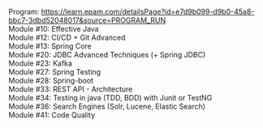 Program: https://learn.epam.com/detailsPage?id=e7d9b099-d9b0-45a8-bbc7-3dbd52048017&source=PROGRAM_RUN   
Module #10: Effective Java   
Module #12: CI/CD + Git Advanced   
Module #13: Spring Core   
Module #20: JDBC Advanced Techniques (+ Spring JDBC)   
Module #23: Kafka   
Module #27: Spring Testing   
Module #28: Spring-boot   
Module #33: REST API - Architecture   
Module #34: Testing in java (TDD, BDD) with Junit or TestNG   
Module #36: Search Engines (Solr, Lucene, Elastic Search)   
Module #41: Code Quality   
